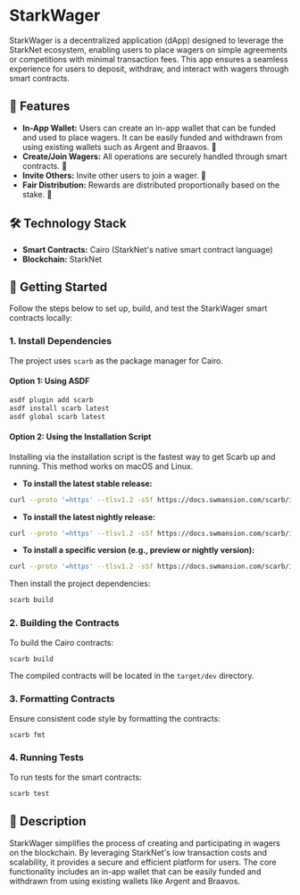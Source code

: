 # StarkWager

StarkWager is a decentralized application (dApp) designed to leverage the StarkNet ecosystem, enabling users to place wagers on simple agreements or competitions with minimal transaction fees. This app ensures a seamless experience for users to deposit, withdraw, and interact with wagers through smart contracts.

## 🌟 Features
- **In-App Wallet:** Users can create an in-app wallet that can be funded and used to place wagers. It can be easily funded and withdrawn from using existing wallets such as Argent and Braavos. 🚧
- **Create/Join Wagers:** All operations are securely handled through smart contracts. 🚧
- **Invite Others:** Invite other users to join a wager. 🚧
- **Fair Distribution:** Rewards are distributed proportionally based on the stake. 🚧

## 🛠 Technology Stack
- **Smart Contracts:** Cairo (StarkNet's native smart contract language)
- **Blockchain:** StarkNet

## 🚀 Getting Started
Follow the steps below to set up, build, and test the StarkWager smart contracts locally:

### 1. Install Dependencies
The project uses `scarb` as the package manager for Cairo. 

#### Option 1: Using ASDF
```bash
asdf plugin add scarb
asdf install scarb latest
asdf global scarb latest
```

#### Option 2: Using the Installation Script
Installing via the installation script is the fastest way to get Scarb up and running. This method works on macOS and Linux.

- **To install the latest stable release:**
```bash
curl --proto '=https' --tlsv1.2 -sSf https://docs.swmansion.com/scarb/install.sh | sh
```

- **To install the latest nightly release:**
```bash
curl --proto '=https' --tlsv1.2 -sSf https://docs.swmansion.com/scarb/install.sh | sh -s -- -v nightly
```

- **To install a specific version (e.g., preview or nightly version):**
```bash
curl --proto '=https' --tlsv1.2 -sSf https://docs.swmansion.com/scarb/install.sh | sh -s -- -v 2.10.0-rc.1
```

Then install the project dependencies:

```bash
scarb build
```

### 2. Building the Contracts
To build the Cairo contracts:

```bash
scarb build
```

The compiled contracts will be located in the `target/dev` directory.

### 3. Formatting Contracts
Ensure consistent code style by formatting the contracts:

```bash
scarb fmt
```

### 4. Running Tests
To run tests for the smart contracts:

```bash
scarb test
```

## 📝 Description
StarkWager simplifies the process of creating and participating in wagers on the blockchain. By leveraging StarkNet's low transaction costs and scalability, it provides a secure and efficient platform for users. The core functionality includes an in-app wallet that can be easily funded and withdrawn from using existing wallets like Argent and Braavos.
